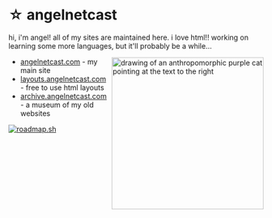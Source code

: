 
<h1>☆ angelnetcast</h1>
<p>
hi, i'm angel! all of my sites are maintained here. i love html!! working on learning some more languages, but it'll probably be a while...
</p>
<img align="right" margin-top="0px" width="300px" src="https://angelnetcast.com/assets/images/art/decoration/pointcake.gif" alt="drawing of an anthropomorphic purple cat pointing at the text to the right" title="my mascot, cake!">

<ul>
  <li><a href="https://angelnetcast.com/">angelnetcast.com</a> - my main site</li>
  <li><a href="https://layouts.angelnetcast.com/">layouts.angelnetcast.com</a> - free to use html layouts</li>
  <li><a href="https://archive.angelnetcast.com/">archive.angelnetcast.com</a> - a museum of my old websites</li>
</ul>

<a href="https://roadmap.sh"><img src="https://roadmap.sh/card/wide/680829ed85af3470eb45045b?variant=dark&roadmaps=javascript" alt="roadmap.sh"/></a>

<!--
**angelnetcast/angelnetcast** is a ✨ _special_ ✨ repository because its `README.md` (this file) appears on your GitHub profile.

Here are some ideas to get you started:

- 🔭 I’m currently working on ...
- 🌱 I’m currently learning ...
- 👯 I’m looking to collaborate on ...
- 🤔 I’m looking for help with ...
- 💬 Ask me about ...
- 📫 How to reach me: ...
- 😄 Pronouns: ...
- ⚡ Fun fact: ...
-->
